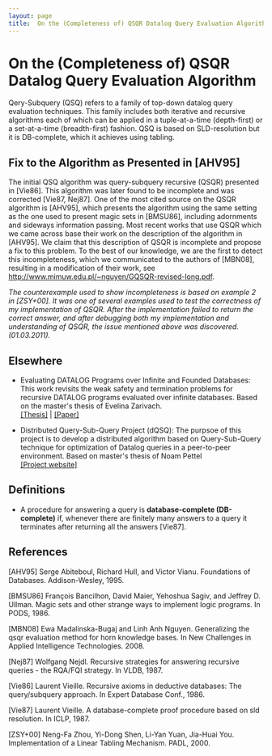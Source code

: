 ```yaml
---
layout: page
title:  On the (Completeness of) QSQR Datalog Query Evaluation Algorithm
---
```

# On the (Completeness of) QSQR Datalog Query Evaluation Algorithm
Qery-Subquery (QSQ) refers to a family of top-down datalog query evaluation techniques. This family includes both iterative and recursive algorithms each of which can be applied in a tuple-at-a-time (depth-first) or a set-at-a-time (breadth-first) fashion. QSQ is based on SLD-resolution but it is DB-complete, which it achieves using tabling.

## Fix to the Algorithm as Presented in [AHV95]
The initial QSQ algorithm was query-subquery recursive (QSQR) presented in [Vie86]. This algorithm was later found to be incomplete and was corrected [Vie87, Nej87]. One of the most cited source on the QSQR algorithm is [AHV95], which presents the algorithm using the same setting as the one used to present magic sets in [BMSU86], including adornments and sideways information passing. Most recent works that use QSQR which we came across base their work on the description of the algorithm in [AHV95]. We claim that this description of QSQR is incomplete and propose a fix to this problem. To the best of our knowledge, we are the first to detect this incompleteness, which we communicated to the authors of [MBN08], resulting in a modification of their work, see http://www.mimuw.edu.pl/~nguyen/GQSQR-revised-long.pdf.

_The counterexample used to show incompleteness is based on example 2 in [ZSY+00]. It was one of several examples used to test the correctness of my implementation of QSQR. After the implementation failed to return the correct answer, and after debugging both my implementation and understanding of QSQR, the issue mentioned above was discovered. (01.03.2011)._

## Elsewhere

* Evaluating DATALOG Programs over Infinite and Founded Databases: This work revisits the weak safety and termination problems for recursive DATALOG programs evaluated over infinite databases. Based on the master's thesis of Evelina Zarivach. <br>
[[Thesis]](http://www.cs.technion.ac.il/users/wwwb/cgi-bin/tr-get.cgi/2008/MSC/MSC-2008-15.pdf) | [[Paper]](http://portal.acm.org/citation.cfm?id=1783539)

* Distributed Query-Sub-Query Project (dQSQ): The purpsoe of this project is to develop a distributed algorithm based on Query-Sub-Query technique for optimization of Datalog queries in a peer-to-peer environment. Based on master's thesis of Noam Pettel <br>
[[Project website]](http://www.cs.tau.ac.il/~milo/projects/dqsq/)

## Definitions
* A procedure for answering a query is **database-complete (DB-complete)** if, whenever there are finitely many answers to a query it terminates after returning all the answers [Vie87].

## References
[AHV95] Serge Abiteboul, Richard Hull, and Victor Vianu. Foundations of Databases. Addison-Wesley, 1995.

[BMSU86] François Bancilhon, David Maier, Yehoshua Sagiv, and Jeffrey D. Ullman. Magic sets and other strange ways to implement logic programs. In PODS, 1986.

[MBN08] Ewa Madalinska-Bugaj and Linh Anh Nguyen. Generalizing the qsqr evaluation method for horn knowledge bases. In New Challenges in Applied Intelligence Technologies. 2008.

[Nej87] Wolfgang Nejdl. Recursive strategies for answering recursive queries - the RQA/FQI strategy. In VLDB, 1987.

[Vie86] Laurent Vieille. Recursive axioms in deductive databases: The query/subquery approach. In Expert Database Conf., 1986.

[Vie87] Laurent Vieille. A database-complete proof procedure based on sld resolution. In ICLP, 1987.

[ZSY+00] Neng-Fa Zhou, Yi-Dong Shen, Li-Yan Yuan, Jia-Huai You. Implementation of a Linear Tabling Mechanism. PADL, 2000.